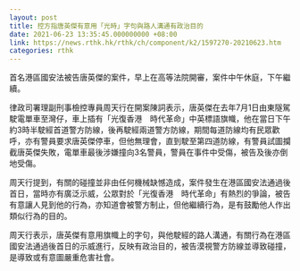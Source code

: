 ```yaml
---
layout: post
title: 控方指唐英傑有意用「光時」字句與路人溝通有政治目的
date: 2021-06-23 13:35:45.000000000 +08:00
link: https://news.rthk.hk/rthk/ch/component/k2/1597270-20210623.htm
categories: rthk
---
```


首名港區國安法被告唐英傑的案件，早上在高等法院開審，案件中午休庭，下午繼續。

律政司署理副刑事檢控專員周天行在開案陳詞表示，唐英傑在去年7月1日由東隧駕駛電單車至灣仔，車上插有「光復香港　時代革命」中英標語旗幟，他在當日下午約3時半駛經首道警方防線，後再駛經兩道警方防線，期間每道防線均有民眾歡呼，亦有警員要求唐英傑停車，但他無理會，直到駛至第四道防線，有警員試圖攔截唐英傑失敗，電單車最後涉嫌撞向3名警員，警員在事件中受傷，被告及後亦倒地受傷。

周天行提到，有關的碰撞並非由任何機械缺憾造成，案件發生在港區國安法通過後首日，當時亦有廣泛示威，公眾對於「光復香港　時代革命」有熱烈的爭論，被告有意讓人見到他的行為，亦知道會被警方制止，但他繼續行為，是有鼓勵他人作出類似行為的目的。

周天行表示，唐英傑有意用旗幟上的字句，與他駛經的路人溝通，有關行為在港區國安法通過後首日的示威進行，反映有政治目的，被告漠視警方防線並導致碰撞，是導致或有意圖嚴重危害社會。
